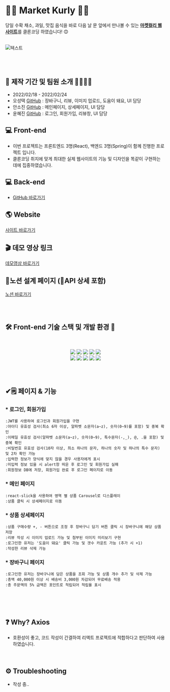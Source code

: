 👨‍🌾 Market Kurly 👩‍🌾
=============
당일 수확 채소, 과일, 맛집 음식을 바로 다음 날 문 앞에서 만나볼 수 있는 <b>[마켓컬리 웹사이트](https://www.kurly.com/shop/main/index.php)</b>를 클론코딩 하였습니다! 😊
<br><br>

![텍스트](https://media.vlpt.us/images/hyejin4169/post/025ab154-d1b9-4035-9f50-721dbb99c800/%E1%84%89%E1%85%B3%E1%84%8F%E1%85%B3%E1%84%85%E1%85%B5%E1%86%AB%E1%84%89%E1%85%A3%E1%86%BA%202022-02-24%20%E1%84%8B%E1%85%A9%E1%84%92%E1%85%AE%2011.24.19.png)<br><br><br><br>
## 📆 제작 기간 및 팀원 소개 👨‍💻👩‍💻
- 2022/02/18 - 2022/02/24
- 오성택 [GitHub](https://github.com/nevergettingold) : 장바구니, 리뷰, 이미지 업로드, 도움이 돼요, UI 담당
- 안소진 [GitHub](https://github.com/sojin0106) : 메인페이지, 상세페이지, UI 담당
- 윤혜진 [GitHub](https://github.com/hyejin4169) : 로그인, 회원가입, 리뷰창, UI 담당

## 💻 Front-end
- 이번 프로젝트는 프론트엔드 3명(React), 백엔드 3명(Spring)이 함께 진행한 프로젝트 입니다.
- 클론코딩 취지에 맞게 최대한 실제 웹사이트의 기능 및 디자인을 똑같이 구현하는 데에 집중하였습니다.

## 💻 Back-end
- [GitHub 바로가기](https://github.com/kyungwoon/kurly-clone)

## 🌎 Website
[사이트 바로가기](http://react-spring-marketkurly-clone.s3-website.ap-northeast-2.amazonaws.com/)

## 🎬 데모 영상 링크
[데모영상 바로가기](https://youtu.be/CKtrtcF3CiU)

## 📝노션 설계 페이지 (🔗API 상세 포함)
[노션 바로가기](https://calico-millennium-b6c.notion.site/99-Week-07-4-81afed7b6c3d4380b9eaed8eacc2ed9e)

<br><br>
## 🛠 Front-end 기술 스택 및 개발 환경 🔨
<br>
<p align="center">
<img src="https://img.shields.io/badge/javascript-F7DF1E?style=for-the-badge&logo=javascript&logoColor=black">
<img src="https://img.shields.io/badge/html5-E34F26?style=for-the-badge&logo=html5&logoColor=white">
<img src="https://img.shields.io/badge/css-1572B6?style=for-the-badge&logo=css3&logoColor=white">
<img src="https://img.shields.io/badge/react-61DAFB?style=for-the-badge&logo=react&logoColor=black">
<img src="https://img.shields.io/badge/redux-764ABC?style=for-the-badge&logo=react&logoColor=black">
 </br>
<img src="https://img.shields.io/badge/axios-007CE2?style=for-the-badge&logo=axios&logoColor=white">
<img src="https://img.shields.io/badge/reactrouterdom-375BD2?style=for-the-badge&logo=reactrouterdom&logoColor=white">
<img src="https://img.shields.io/badge/styledcomponents-181717?style=for-the-badge&logo=styledcomponents&logoColor=white">
<img src="https://img.shields.io/badge/amazonaws-232F3E?style=for-the-badge&logo=amazonaws&logoColor=white">
<img src="https://img.shields.io/badge/github-181717?style=for-the-badge&logo=github&logoColor=white">


 <br><br>
 
## ✔🗒️ 페이지 & 기능
### * 로그인, 회원가입
    :JWT를 사용하여 로그인과 회원가입을 구현
    :아이디 유효성 검사(최소 6자 이상, 알파벳 소문자(a~z), 숫자(0~9)를 포함) 및 중복 확인
    :이메일 유효성 검사(알파벳 소문자(a~z), 숫자(0~9), 특수문자(-,_), @, .을 포함) 및 중복 확인
    :비밀번호 유효성 검사(10자 이상, 최소 하나의 문자, 하나의 숫자 및 하나의 특수 문자) 및 2차 확인 가능
    :입력한 정보가 양식에 맞지 않을 경우 사용자에게 표시
    :미입력 정보 있을 시 alert창 띄운 후 로그인 및 회원가입 실패
    :회원정보 DB에 저장, 회원가입 완료 후 로그인 페이지로 이동
### * 메인 페이지
    :react-slick을 사용하여 영역 별 상품 Carousel로 디스플레이
    :상품 클릭 시 상세페이지로 이동
### * 상품 상세페이지
    :상품 구매수량 +, - 버튼으로 조정 후 장바구니 담기 버튼 클릭 시 장바구니에 해당 상품 저장 
    :리뷰 작성 시 이미지 업로드 가능 및 첨부된 이미지 미리보기 구현
    :로그인한 유저는 '도움이 돼요' 클릭 가능 및 갯수 카운트 가능 (추가 시 +1)
    :작성한 리뷰 삭제 가능
### * 장바구니 페이지
    :로그인한 유저는 장바구니에 담은 상품을 조회 가능 및 상품 개수 추가 및 삭제 가능
    :총액 40,000원 이상 시 배송비 3,000원 차감되어 무료배송 적용
    :총 주문액의 5% 금액은 포인트로 적립되어 적립율 표시
<br><br><br>

## **❓ Why? Axios**

- 호환성이 좋고, 코드 작성이 간결하여 리액트 프로젝트에 적합하다고 판단하여 사용하였습니다.
<br><br><br>
## **⚙️ Troubleshooting**

- 작성 중..
